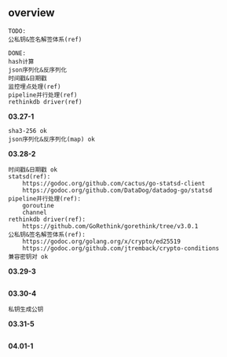 ## overview
```
TODO:
公私钥&签名解签体系(ref)

DONE:
hash计算
json序列化&反序列化
时间戳&日期戳
监控埋点处理(ref)
pipeline并行处理(ref)
rethinkdb driver(ref)
```

**03.27-1**
```
sha3-256 ok
json序列化&反序列化(map) ok
```
**03.28-2**
```
时间戳&日期戳 ok
statsd(ref):
    https://godoc.org/github.com/cactus/go-statsd-client
    https://godoc.org/github.com/DataDog/datadog-go/statsd
pipeline并行处理(ref):
    goroutine
    channel
rethinkdb driver(ref):
    https://github.com/GoRethink/gorethink/tree/v3.0.1
公私钥&签名解签体系(ref):
    https://godoc.org/golang.org/x/crypto/ed25519
    https://godoc.org/github.com/jtremback/crypto-conditions
兼容密钥对 ok
```
**03.29-3**
```

```
**03.30-4**
```
私钥生成公钥
```
**03.31-5**
```

```
**04.01-1**
```

```